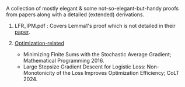 A collection of mostly elegant & some not-so-elegant-but-handy proofs from papers along with a detailed (extended) derivations.
1. LFR_IPM.pdf : Covers Lemma1's proof which is not detailed in their [paper](https://arxiv.org/pdf/2202.02943.pdf).
2. [Optimization-related](./Optimization-related.md)

     -  Minimizing Finite Sums with the Stochastic Average Gradient; Mathematical Programming 2016.
     - Large Stepsize Gradient Descent for Logistic Loss: Non-Monotonicity of the Loss Improves Optimization Efficiency; CoLT 2024.